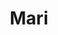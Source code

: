 ---
# No tocar
layout: gallery

# Título en la página /sesiones
title:  "Mari"

# Subtítulo junto al título 
info: "Subtítulo sesion"

# Carpeta donde buscará las imágenes en /images/. Debe tener el mismo nombre y sin espacios
images: Mari

# Enlace personalizado ej: ariadnaballestar.com/sesiones/NOMBRESESION
permalink: /mari

# Información detallada sobre la sesión
informacion: "Lorem ipsum dolor sit amet, mei mollis voluptua at. In qui fugit assum, ex pri sanctus accusamus moderatius, sit eu probo graece hendrerit. Graeco appareat per id, ne primis volumus delectus pro. Melius mediocrem comprehensam mei ei, fugit facilisi honestatis eu eum, mel stet putent essent et."

# Colaboradores
colaboradores:
 - title: "Modelo:"
   name: "Nombre"
   link: "https://gmail.com"
 - title: "Maquilladora:"
   name: "Nombre"
   link: "https://google.es"
---